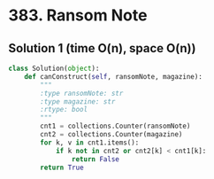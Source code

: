 # 383. Ransom Note

## Solution 1 (time O(n), space O(n))

```python
class Solution(object):
    def canConstruct(self, ransomNote, magazine):
        """
        :type ransomNote: str
        :type magazine: str
        :rtype: bool
        """
        cnt1 = collections.Counter(ransomNote)
        cnt2 = collections.Counter(magazine)
        for k, v in cnt1.items():
            if k not in cnt2 or cnt2[k] < cnt1[k]:
                return False
        return True
```
